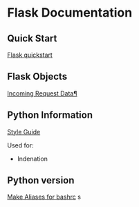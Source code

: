 # Flask Documentation

## Quick Start

[Flask quickstart](http://flask.pocoo.org/docs/1.0/quickstart/#a-minimal-application)

## Flask Objects

[Incoming Request Data¶](http://flask.pocoo.org/docs/1.0/api/#incoming-request-data)

## Python Information

[Style Guide](https://www.python.org/dev/peps/pep-0008/#whitespace-in-expressions-and-statements)

Used for:  

- Indenation

## Python version

[Make Aliases for bashrc](https://askubuntu.com/questions/320996/how-to-make-python-program-command-execute-python-3)
s
